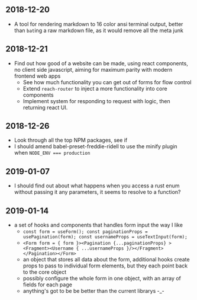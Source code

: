 ## 2018-12-20

- A tool for rendering markdown to 16 color ansi terminal output, better than `bat`ing a raw markdown file, as it would remove all the meta junk

## 2018-12-21

- Find out how good of a website can be made, using react components, no client side javascript, aiming for maximum parity with modern frontend web apps
  - See how much functionality you can get out of forms for flow control
  - Extend `reach-router` to inject a more functionality into core components
  - Implement system for responding to request with logic, then returning react UI.

## 2018-12-26

- Look through all the top NPM packages, see if
- I should amend babel-preset-freddie-ridell to use the minify plugin when `NODE_ENV === production`

## 2019-01-07

- I should find out about what happens when you access a rust enum without passing it any parameters, it seems to resolve to a function?

## 2019-01-14

- a set of hooks and components that handles form input the way I like
  - `const form = useForm(); const paginationProps = usePagination(form); const usernameProps = useTextInput(form);`
  - `<Form form = { form }><Pagination {...paginationProps} ><Fragment><Username { ...usernameProps }/></Fragment></Pagination></Form>`
  - an object that stores all data about the form, additional hooks create props to pass to individual form elements, but they each point back to the core object
  - possibly configure the whole form in one object, with an array of fields for each page
  - anything's got to be be better than the current librarys -\_-
